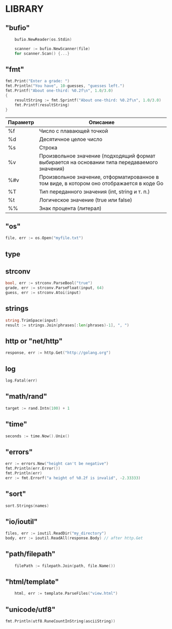 

# LIBRARY

##	"bufio"
```go
    bufio.NewReader(os.Stdin) 

    scanner := bufio.NewScanner(file)
    for scanner.Scan() {...}
```

##	"fmt"
```go
fmt.Print("Enter a grade: ")
fmt.Println("You have", 10-guesses, "guesses left.")
fmt.Printf("About one-third: %0.2f\n", 1.0/3.0)
{
    resultString := fmt.Sprintf("About one-third: %0.2f\n", 1.0/3.0) 
    fmt.Printf(resultString)
}
```
|   Параметр  |  Описание   |
|-----|-----|
|%f   |Число с плавающей точкой|
|%d   |Десятичное целое число|
|%s   |Строка|
|%v   |Произвольное значение (подходящий формат выбирается на основании типа передаваемого значения)|
|%#v  |Произвольное значение, отформатированное в том виде, в котором оно отображается в коде Go|
|%T   |Тип переданного значения (int, string и т. п.)|
|%t   |Логическое значение (true или false)|
|%%   |Знак процента (литерал)|

##	"os"
```go
file, err := os.Open("myfile.txt")
```
## type

## strconv
```go
bool, err := strconv.ParseBool("true")
grade, err := strconv.ParseFloat(input, 64)
guess, err := strconv.Atoi(input)
```
## strings
```go
string.TrimSpace(input)
result := strings.Join(phrases[:len(phrases)-1], ", ")
```

## http or "net/http"
```go
response, err := http.Get("http://golang.org")
```

## log
```go
log.Fatal(err)
```

## 	"math/rand"
```go
target := rand.Intn(100) + 1
```

## 	"time"
```go
seconds := time.Now().Unix()
```

## "errors"
```go
err := errors.New("height can't be negative")
fmt.Println(err.Error())
fmt.Println(err)
err := fmt.Errorf("a height of %0.2f is invalid", -2.33333)
```


## "sort"

```go
sort.Strings(names)
```

## "io/ioutil"

```go
files, err := ioutil.ReadDir("my_directory") 
body, err := ioutil.ReadAll(response.Body) // after http.Get

```

## "path/filepath"

```go
	filePath := filepath.Join(path, file.Name())
```

## "html/template"

```go
    html, err := template.ParseFiles("view.html")

```

##  "unicode/utf8"

```go
fmt.Println(utf8.RuneCountInString(asciiString))
```